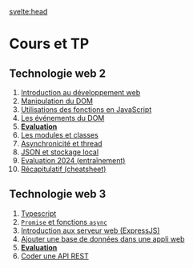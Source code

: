 <svelte:head>

<title>Cours/TP - Johan Girod</title>
</svelte:head>

# Cours et TP

## Technologie web 2

1. [Introduction au développement web](./tw2/1-intro-et-bases/)
2. [Manipulation du DOM](./tw2/2-manipulation-du-DOM/)
3. [Utilisations des fonctions en JavaScript](./tw2/3-fonctions/)
4. [Les événements du DOM](./tw2/4-evenements/)
5. [**Evaluation**](./tw2/eval/2025)
6. [Les modules et classes](./tw2/5-modules-et-classes)
7. [Asynchronicité et thread](./tw2/6-asynchronicite-et-thread/)
8. [JSON et stockage local](./tw2/7-json-et-stockage-local/)
9. [Evaluation 2024 (entraînement)](https://sources.univ-jfc.fr/techno-web-2/evaluation-2024-2/-/blob/master/REAMDE.md)
10. [Récapitulatif (cheatsheet)](./tw2/cheatsheet/)

## Technologie web 3

1. [Typescript](./tw3/1-typescript/)
2. [`Promise` et fonctions `async`](./tw3/2-async/)
3. [Introduction aux serveur web (ExpressJS)](./tw3/3-expressJS)
4. [Ajouter une base de données dans une appli web](./tw3/4-web-and-SQL)
5. [**Evaluation**](./tw3/eval/2024)
6. [Coder une API REST](./tw3/5-api-rest)
